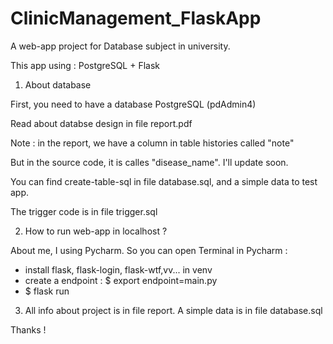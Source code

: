 # ClinicManagement_FlaskApp
A web-app project for Database subject in university.


This app using : PostgreSQL + Flask

1. About database

First, you need to have a database PostgreSQL (pdAdmin4)

Read about databse design in file report.pdf

Note : in the report, we have a column in table histories called "note"

But in the source code, it is calles "disease_name". I'll update soon.



You can find create-table-sql in file database.sql, and a simple data to test app.

The trigger code is in file trigger.sql


2. How to run web-app in localhost ?

About me, I using Pycharm. So you can open Terminal in Pycharm :
+ install flask, flask-login, flask-wtf,vv... in venv
+ create a endpoint : $ export endpoint=main.py
+ $ flask run

3. All info about project is in file report. A simple data is in file database.sql

Thanks !
